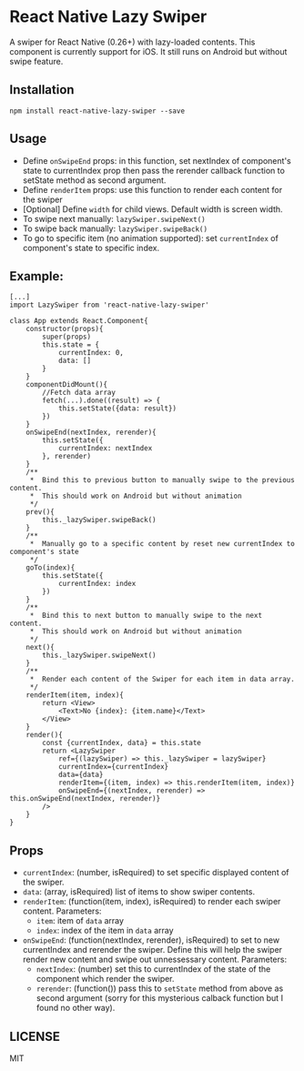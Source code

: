 # React Native Lazy Swiper
A swiper for React Native (0.26+) with lazy-loaded contents.
This component is currently support for iOS. It still runs on Android but without swipe feature.

## Installation
`npm install react-native-lazy-swiper --save`

## Usage
* Define `onSwipeEnd` props: in this function, set nextIndex of component's state to currentIndex prop then pass the rerender callback function to setState method as second argument.
* Define `renderItem` props: use this function to render each content for the swiper
* [Optional] Define `width` for child views. Default width is screen width.
* To swipe next manually: `lazySwiper.swipeNext()`
* To swipe back manually: `lazySwiper.swipeBack()`
* To go to specific item (no animation supported): set `currentIndex` of component's state to specific index.

## Example:

````
[...]
import LazySwiper from 'react-native-lazy-swiper'

class App extends React.Component{
    constructor(props){
        super(props)
        this.state = {
            currentIndex: 0,
            data: []
        }
    }
    componentDidMount(){
        //Fetch data array
        fetch(...).done((result) => {
            this.setState({data: result})
        })
    }
    onSwipeEnd(nextIndex, rerender){
        this.setState({
            currentIndex: nextIndex
        }, rerender)
    }
    /**
     *  Bind this to previous button to manually swipe to the previous content.
     *  This should work on Android but without animation
     */
    prev(){
        this._lazySwiper.swipeBack()
    }
    /**
     *  Manually go to a specific content by reset new currentIndex to component's state
     */
    goTo(index){
        this.setState({
            currentIndex: index
        })
    }
    /**
     *  Bind this to next button to manually swipe to the next content.
     *  This should work on Android but without animation
     */
    next(){
        this._lazySwiper.swipeNext()
    }
    /**
     *  Render each content of the Swiper for each item in data array.
     */
    renderItem(item, index){
        return <View>
            <Text>No {index}: {item.name}</Text>
        </View>
    }
    render(){
        const {currentIndex, data} = this.state
        return <LazySwiper 
            ref={(lazySwiper) => this._lazySwiper = lazySwiper} 
            currentIndex={currentIndex}
            data={data}
            renderItem={(item, index) => this.renderItem(item, index)}
            onSwipeEnd={(nextIndex, rerender) => this.onSwipeEnd(nextIndex, rerender)}
        />
    }
}
````

## Props
* `currentIndex`: (number, isRequired) to set specific displayed content of the swiper.
* `data`: (array, isRequired) list of items to show swiper contents.
* `renderItem`: (function(item, index), isRequired) to render each swiper content. Parameters:
  * `item`: item of `data` array
  * `index`: index of the item in `data` array
* `onSwipeEnd`: (function(nextIndex, rerender), isRequired) to set to new currentIndex and rerender the swiper. Define this will help the swiper render new content and swipe out unnessessary content. Parameters:
  * `nextIndex`: (number) set this to currentIndex of the state of the component which render the swiper.
  * `rerender`: (function()) pass this to `setState` method from above as second argument (sorry for this mysterious calback function but I found no other way).

## LICENSE
MIT
